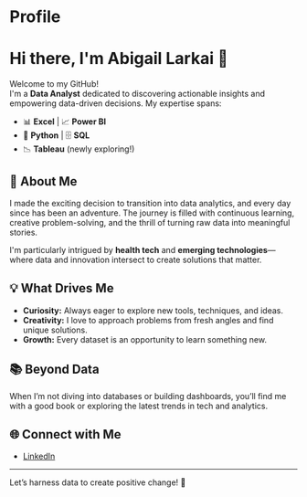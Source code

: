 # Profile
# Hi there, I'm Abigail Larkai 👋

Welcome to my GitHub!  
I'm a **Data Analyst** dedicated to discovering actionable insights and empowering data-driven decisions. My expertise spans:

- 📊 **Excel** | 📈 **Power BI**
- 🐍 **Python** | 🗄️ **SQL**
- 📉 **Tableau** (newly exploring!)

## 🚀 About Me

I made the exciting decision to transition into data analytics, and every day since has been an adventure. The journey is filled with continuous learning, creative problem-solving, and the thrill of turning raw data into meaningful stories.

I'm particularly intrigued by **health tech** and **emerging technologies**—where data and innovation intersect to create solutions that matter.

## 💡 What Drives Me

- **Curiosity:** Always eager to explore new tools, techniques, and ideas.
- **Creativity:** I love to approach problems from fresh angles and find unique solutions.
- **Growth:** Every dataset is an opportunity to learn something new.

## 📚 Beyond Data

When I’m not diving into databases or building dashboards, you’ll find me with a good book or exploring the latest trends in tech and analytics.

## 🌐 Connect with Me

- [LinkedIn](https://linkedin.com/in/abigailalarkai)

---

Let’s harness data to create positive change! 🚀
